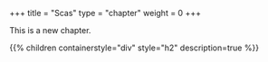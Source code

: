 +++
title = "Scas"
type = "chapter"
weight = 0
+++

This is a new chapter.

{{% children containerstyle="div" style="h2" description=true %}}